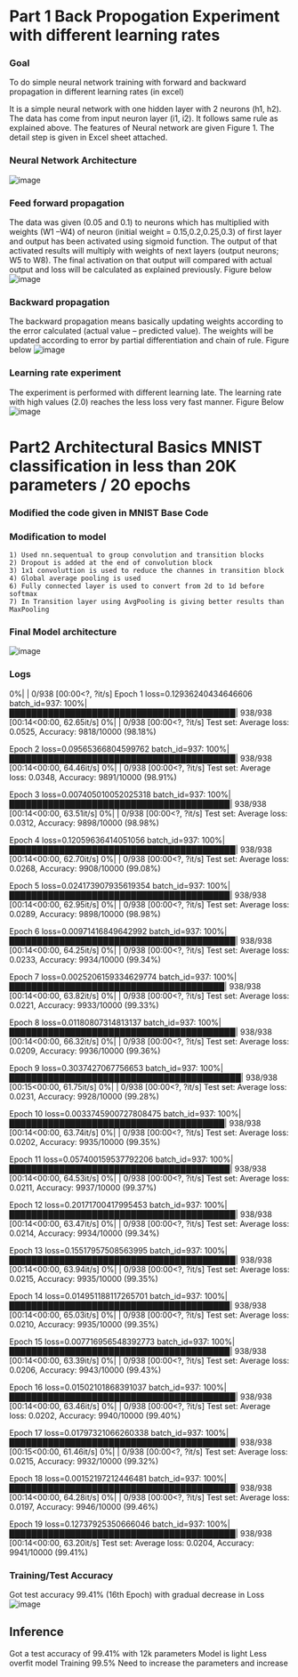 # Part 1 Back Propogation Experiment with different learning rates 
### Goal
To do simple neural network training with forward and backward propagation in different learning rates (in excel)

It is a simple neural network with one hidden layer with 2 neurons (h1, h2). The data has come from input neuron layer (i1, i2). It follows same rule as explained above. The features of Neural network are given Figure 1. The detail step is given in Excel sheet attached. 
### Neural Network Architecture 
![image](https://github.com/sumsumsp/ERA_2023/assets/77090119/c717bfdc-beac-491d-8c89-e94ebb59e244)

### Feed forward propagation
The data was given (0.05 and 0.1) to neurons which has multiplied with weights (W1 –W4) of neuron (initial weight = 0.15,0.2,0.25,0.3) of first layer and output has been activated using sigmoid function. The output of that activated results will multiply with weights of next layers (output neurons; W5 to W8). The final activation on that output will compared with actual output and loss will be calculated as explained previously. Figure below
![image](https://github.com/sumsumsp/ERA_2023/assets/77090119/8ae80bb8-6b1b-4dc4-8625-e86e5dc4ea1f)

### Backward propagation 
The backward propagation means basically updating weights according to the error calculated (actual value – predicted value). The weights will be updated according to error by partial differentiation and chain of rule. Figure below
![image](https://github.com/sumsumsp/ERA_2023/assets/77090119/8b252779-cd17-4977-8273-e3f51679fbeb)

### Learning rate experiment
The experiment is performed with different learning late. The learning rate with high values (2.0) reaches the less loss very fast manner. Figure Below
![image](https://github.com/sumsumsp/ERA_2023/assets/77090119/829899cd-e961-4236-bda1-a385576bcf6b)


# Part2 Architectural Basics MNIST classification in less than 20K parameters / 20 epochs 
### Modified the code given in MNIST Base Code
### Modification to model
    1) Used nn.sequentual to group convolution and transition blocks
    2) Dropout is added at the end of convolution block
    3) 1x1 convoluttion is used to reduce the channes in transition block
    4) Global average pooling is used 
    6) Fully connected layer is used to convert from 2d to 1d before softmax
    7) In Transition layer using AvgPooling is giving better results than MaxPooling
 
 ### Final Model architecture 
 
 ![image](https://github.com/sumsumsp/ERA_2023/assets/77090119/0b1f4819-0434-4dcf-b7fb-549e615ee2d2)

### Logs 
  0%|                                                                                          | 0/938 [00:00<?, ?it/s]
Epoch 1
loss=0.12936240434646606 batch_id=937: 100%|█████████████████████████████████████████| 938/938 [00:14<00:00, 62.65it/s]
  0%|                                                                                          | 0/938 [00:00<?, ?it/s]
Test set: Average loss: 0.0525, Accuracy: 9818/10000 (98.18%)

Epoch 2
loss=0.09565366804599762 batch_id=937: 100%|█████████████████████████████████████████| 938/938 [00:14<00:00, 64.46it/s]
  0%|                                                                                          | 0/938 [00:00<?, ?it/s]
Test set: Average loss: 0.0348, Accuracy: 9891/10000 (98.91%)

Epoch 3
loss=0.007405010052025318 batch_id=937: 100%|████████████████████████████████████████| 938/938 [00:14<00:00, 63.51it/s]
  0%|                                                                                          | 0/938 [00:00<?, ?it/s]
Test set: Average loss: 0.0312, Accuracy: 9898/10000 (98.98%)

Epoch 4
loss=0.12059636414051056 batch_id=937: 100%|█████████████████████████████████████████| 938/938 [00:14<00:00, 62.70it/s]
  0%|                                                                                          | 0/938 [00:00<?, ?it/s]
Test set: Average loss: 0.0268, Accuracy: 9908/10000 (99.08%)

Epoch 5
loss=0.024173907935619354 batch_id=937: 100%|████████████████████████████████████████| 938/938 [00:14<00:00, 62.95it/s]
  0%|                                                                                          | 0/938 [00:00<?, ?it/s]
Test set: Average loss: 0.0289, Accuracy: 9898/10000 (98.98%)

Epoch 6
loss=0.00971416849642992 batch_id=937: 100%|█████████████████████████████████████████| 938/938 [00:14<00:00, 64.25it/s]
  0%|                                                                                          | 0/938 [00:00<?, ?it/s]
Test set: Average loss: 0.0233, Accuracy: 9934/10000 (99.34%)

Epoch 7
loss=0.0025206159334629774 batch_id=937: 100%|███████████████████████████████████████| 938/938 [00:14<00:00, 63.82it/s]
  0%|                                                                                          | 0/938 [00:00<?, ?it/s]
Test set: Average loss: 0.0221, Accuracy: 9933/10000 (99.33%)

Epoch 8
loss=0.01180807314813137 batch_id=937: 100%|█████████████████████████████████████████| 938/938 [00:14<00:00, 66.32it/s]
  0%|                                                                                          | 0/938 [00:00<?, ?it/s]
Test set: Average loss: 0.0209, Accuracy: 9936/10000 (99.36%)

Epoch 9
loss=0.3037427067756653 batch_id=937: 100%|██████████████████████████████████████████| 938/938 [00:15<00:00, 61.75it/s]
  0%|                                                                                          | 0/938 [00:00<?, ?it/s]
Test set: Average loss: 0.0231, Accuracy: 9928/10000 (99.28%)

Epoch 10
loss=0.0033745900727808475 batch_id=937: 100%|███████████████████████████████████████| 938/938 [00:14<00:00, 63.74it/s]
  0%|                                                                                          | 0/938 [00:00<?, ?it/s]
Test set: Average loss: 0.0202, Accuracy: 9935/10000 (99.35%)

Epoch 11
loss=0.057400159537792206 batch_id=937: 100%|████████████████████████████████████████| 938/938 [00:14<00:00, 64.53it/s]
  0%|                                                                                          | 0/938 [00:00<?, ?it/s]
Test set: Average loss: 0.0211, Accuracy: 9937/10000 (99.37%)

Epoch 12
loss=0.20171700417995453 batch_id=937: 100%|█████████████████████████████████████████| 938/938 [00:14<00:00, 63.47it/s]
  0%|                                                                                          | 0/938 [00:00<?, ?it/s]
Test set: Average loss: 0.0214, Accuracy: 9934/10000 (99.34%)

Epoch 13
loss=0.15517957508563995 batch_id=937: 100%|█████████████████████████████████████████| 938/938 [00:14<00:00, 63.94it/s]
  0%|                                                                                          | 0/938 [00:00<?, ?it/s]
Test set: Average loss: 0.0215, Accuracy: 9935/10000 (99.35%)

Epoch 14
loss=0.014951188117265701 batch_id=937: 100%|████████████████████████████████████████| 938/938 [00:14<00:00, 65.03it/s]
  0%|                                                                                          | 0/938 [00:00<?, ?it/s]
Test set: Average loss: 0.0210, Accuracy: 9935/10000 (99.35%)

Epoch 15
loss=0.007716956548392773 batch_id=937: 100%|████████████████████████████████████████| 938/938 [00:14<00:00, 63.39it/s]
  0%|                                                                                          | 0/938 [00:00<?, ?it/s]
Test set: Average loss: 0.0206, Accuracy: 9943/10000 (99.43%)

Epoch 16
loss=0.01502101868391037 batch_id=937: 100%|█████████████████████████████████████████| 938/938 [00:14<00:00, 63.46it/s]
  0%|                                                                                          | 0/938 [00:00<?, ?it/s]
Test set: Average loss: 0.0202, Accuracy: 9940/10000 (99.40%)

Epoch 17
loss=0.01797321066260338 batch_id=937: 100%|█████████████████████████████████████████| 938/938 [00:15<00:00, 61.46it/s]
  0%|                                                                                          | 0/938 [00:00<?, ?it/s]
Test set: Average loss: 0.0215, Accuracy: 9932/10000 (99.32%)

Epoch 18
loss=0.00152197212446481 batch_id=937: 100%|█████████████████████████████████████████| 938/938 [00:14<00:00, 64.28it/s]
  0%|                                                                                          | 0/938 [00:00<?, ?it/s]
Test set: Average loss: 0.0197, Accuracy: 9946/10000 (99.46%)

Epoch 19
loss=0.12737925350666046 batch_id=937: 100%|█████████████████████████████████████████| 938/938 [00:14<00:00, 63.20it/s]
Test set: Average loss: 0.0204, Accuracy: 9941/10000 (99.41%)

### Training/Test Accuracy 
Got test accuracy 99.41% (16th Epoch) with gradual decrease in Loss 
![image](https://github.com/sumsumsp/ERA_2023/assets/77090119/9a9c5f93-73fd-46d7-93c2-88690da22bd3)

## Inference 
Got a test accuracy of 99.41% with 12k parameters 
Model is light 
Less overfit model Training 99.5%
Need to increase the parameters and increase 
